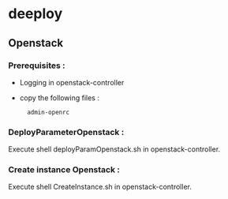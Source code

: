 # deeploy

## Openstack

### Prerequisites :  
* Logging in openstack-controller
* copy the following files :

        admin-openrc


### DeployParameterOpenstack :

Execute shell deployParamOpenstack.sh in openstack-controller.

### Create instance Openstack :

Execute shell CreateInstance.sh in openstack-controller.



